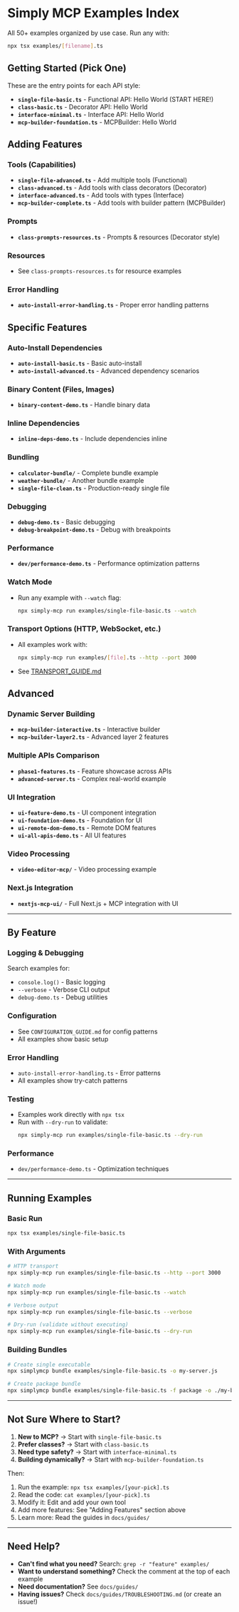 # Simply MCP Examples Index

All 50+ examples organized by use case. Run any with:
```bash
npx tsx examples/[filename].ts
```

## Getting Started (Pick One)

These are the entry points for each API style:

- **`single-file-basic.ts`** - Functional API: Hello World (START HERE!)
- **`class-basic.ts`** - Decorator API: Hello World
- **`interface-minimal.ts`** - Interface API: Hello World
- **`mcp-builder-foundation.ts`** - MCPBuilder: Hello World

## Adding Features

### Tools (Capabilities)
- **`single-file-advanced.ts`** - Add multiple tools (Functional)
- **`class-advanced.ts`** - Add tools with class decorators (Decorator)
- **`interface-advanced.ts`** - Add tools with types (Interface)
- **`mcp-builder-complete.ts`** - Add tools with builder pattern (MCPBuilder)

### Prompts
- **`class-prompts-resources.ts`** - Prompts & resources (Decorator style)

### Resources
- See `class-prompts-resources.ts` for resource examples

### Error Handling
- **`auto-install-error-handling.ts`** - Proper error handling patterns

## Specific Features

### Auto-Install Dependencies
- **`auto-install-basic.ts`** - Basic auto-install
- **`auto-install-advanced.ts`** - Advanced dependency scenarios

### Binary Content (Files, Images)
- **`binary-content-demo.ts`** - Handle binary data

### Inline Dependencies
- **`inline-deps-demo.ts`** - Include dependencies inline

### Bundling
- **`calculator-bundle/`** - Complete bundle example
- **`weather-bundle/`** - Another bundle example
- **`single-file-clean.ts`** - Production-ready single file

### Debugging
- **`debug-demo.ts`** - Basic debugging
- **`debug-breakpoint-demo.ts`** - Debug with breakpoints

### Performance
- **`dev/performance-demo.ts`** - Performance optimization patterns

### Watch Mode
- Run any example with `--watch` flag:
  ```bash
  npx simply-mcp run examples/single-file-basic.ts --watch
  ```

### Transport Options (HTTP, WebSocket, etc.)
- All examples work with:
  ```bash
  npx simply-mcp run examples/[file].ts --http --port 3000
  ```
- See [TRANSPORT_GUIDE.md](../docs/guides/TRANSPORT_GUIDE.md)

## Advanced

### Dynamic Server Building
- **`mcp-builder-interactive.ts`** - Interactive builder
- **`mcp-builder-layer2.ts`** - Advanced layer 2 features

### Multiple APIs Comparison
- **`phase1-features.ts`** - Feature showcase across APIs
- **`advanced-server.ts`** - Complex real-world example

### UI Integration
- **`ui-feature-demo.ts`** - UI component integration
- **`ui-foundation-demo.ts`** - Foundation for UI
- **`ui-remote-dom-demo.ts`** - Remote DOM features
- **`ui-all-apis-demo.ts`** - All UI features

### Video Processing
- **`video-editor-mcp/`** - Video processing example

### Next.js Integration
- **`nextjs-mcp-ui/`** - Full Next.js + MCP integration with UI

---

## By Feature

### Logging & Debugging
Search examples for:
- `console.log()` - Basic logging
- `--verbose` - Verbose CLI output
- `debug-demo.ts` - Debug utilities

### Configuration
- See `CONFIGURATION_GUIDE.md` for config patterns
- All examples show basic setup

### Error Handling
- `auto-install-error-handling.ts` - Error patterns
- All examples show try-catch patterns

### Testing
- Examples work directly with `npx tsx`
- Run with `--dry-run` to validate:
  ```bash
  npx simply-mcp run examples/single-file-basic.ts --dry-run
  ```

### Performance
- `dev/performance-demo.ts` - Optimization techniques

---

## Running Examples

### Basic Run
```bash
npx tsx examples/single-file-basic.ts
```

### With Arguments
```bash
# HTTP transport
npx simply-mcp run examples/single-file-basic.ts --http --port 3000

# Watch mode
npx simply-mcp run examples/single-file-basic.ts --watch

# Verbose output
npx simply-mcp run examples/single-file-basic.ts --verbose

# Dry-run (validate without executing)
npx simply-mcp run examples/single-file-basic.ts --dry-run
```

### Building Bundles
```bash
# Create single executable
npx simplymcp bundle examples/single-file-basic.ts -o my-server.js

# Create package bundle
npx simplymcp bundle examples/single-file-basic.ts -f package -o ./my-bundle
```

---

## Not Sure Where to Start?

1. **New to MCP?** → Start with `single-file-basic.ts`
2. **Prefer classes?** → Start with `class-basic.ts`
3. **Need type safety?** → Start with `interface-minimal.ts`
4. **Building dynamically?** → Start with `mcp-builder-foundation.ts`

Then:
1. Run the example: `npx tsx examples/[your-pick].ts`
2. Read the code: `cat examples/[your-pick].ts`
3. Modify it: Edit and add your own tool
4. Add more features: See "Adding Features" section above
5. Learn more: Read the guides in `docs/guides/`

---

## Need Help?

- **Can't find what you need?** Search: `grep -r "feature" examples/`
- **Want to understand something?** Check the comment at the top of each example
- **Need documentation?** See `docs/guides/`
- **Having issues?** Check `docs/guides/TROUBLESHOOTING.md` (or create an issue!)
